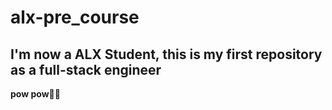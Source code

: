 # alx-pre_course
 
## I'm now a ALX Student, this is my first repository as a full-stack engineer 
**pow pow🔫😜** 





